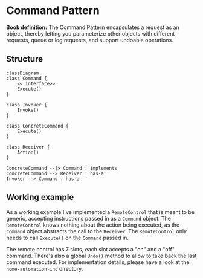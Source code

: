 # Command Pattern

**Book definition:** The Command Pattern encapsulates a request as an object, thereby letting you parameterize other objects with different requests, queue or log requests, and support undoable operations.

## Structure

```mermaid
classDiagram
class Command {
    << interface>>
    Execute()
}

class Invoker {
    Invoke()
}

class ConcreteCommand {
    Execute()
}

class Receiver {
    Action()
}

ConcreteCommand --|> Command : implements
ConcreteCommand --> Receiver : has-a
Invoker --> Command : has-a
```

## Working example

As a working example I've implemented a `RemoteControl` that is meant to be generic, accepting instructions passed in as a `Command` object. The `RemoteControl` knows nothing about the action being executed, as the `Command` object abstracts the call to the `Receiver`. The `RemoteControl` only needs to call `Execute()` on the `Command` passed in.

The remote control has 7 slots, each slot accepts a "on" and a "off" command. There's also a global `Undo()` method to allow to take back the last command executed. For implementation details, please have a look at the `home-automation-inc` directory.
